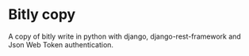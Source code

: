 # Bitly copy

A copy of bitly write in python with django, django-rest-framework and Json Web Token authentication.